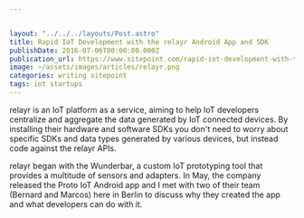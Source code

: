 ```yaml
---


layout: "../../../layouts/Post.astro"
title: Rapid IoT Development with the relayr Android App and SDK
publishDate: 2016-07-06T00:00:00.000Z
publication_url: https://www.sitepoint.com/rapid-iot-development-with-the-relayr-android-app-and-sdk/
image: ~/assets/images/articles/relayr.png
categories: writing sitepoint
tags: iot startups
---
```


relayr is an IoT platform as a service, aiming to help IoT developers centralize and aggregate the data generated by IoT connected devices. By installing their hardware and software SDKs you don't need to worry about specific SDKs and data types generated by various devices, but instead code against the relayr APIs.

relayr began with the Wunderbar, a custom IoT prototyping tool that provides a multitude of sensors and adapters. In May, the company released the Proto IoT Android app and I met with two of their team (Bernard and Marcos) here in Berlin to discuss why they created the app and what developers can do with it.
